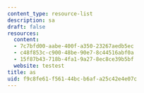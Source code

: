 ```yaml
---
content_type: resource-list
description: sa
draft: false
resources:
  content:
  - 7c7bfd00-aabe-400f-a350-23267aedb5ec
  - c48f853c-c900-48be-90e7-8c44516abf0a
  - 15f87b43-718b-4fa1-9a27-8ec8ce39b5bf
  website: testest
title: as
uid: f9c8fe61-f561-44bc-b6af-a25c42e4e07c
---
```

